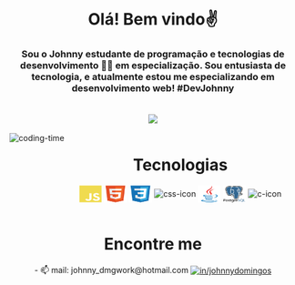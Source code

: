 <h1 align="center">Olá! Bem vindo✌️</h1>
<h3 align="center">Sou o Johnny estudante de programação e tecnologias de desenvolvimento 👨‍💻 em especialização. Sou entusiasta de tecnologia,  e atualmente estou me especializando em desenvolvimento web! #DevJohnny</h3><br>
<div style="display: inline_block">
  <div align="center">
    <img align="center" height="180em" src="https://github-readme-stats.vercel.app/api/top-langs/?username=JohnnyWaysller&layout=compact&langs_count=16&theme=great-gatsby"/>
  </div>
</div>
<div  align="center"> 
  <div style="display: inline_block"><br>
    <img align="left" height="120" alt="coding-time" src="code.gif">
    <h1 align="center">Tecnologias</h1>
    <img align="center" height="30" width="40" alt="js-icon"  src="https://raw.githubusercontent.com/devicons/devicon/master/icons/javascript/javascript-plain.svg">
    <img align="center" height="30" width="40" alt="html-icon" src="https://raw.githubusercontent.com/devicons/devicon/master/icons/html5/html5-original.svg">
    <img align="center" height="30" width="40" alt="css-icon" src="https://raw.githubusercontent.com/devicons/devicon/master/icons/css3/css3-original.svg">
    <img align="center" height="30" width="40" alt="css-icon" src="https://www.vectorlogo.zone/logos/git-scm/git-scm-icon.svg">
    <img align="center" height="30" width="40" alt="css-icon" src="https://raw.githubusercontent.com/devicons/devicon/master/icons/java/java-original.svg">
    <img align="center" height="30" width="40" alt="c-icon" src="https://raw.githubusercontent.com/devicons/devicon/master/icons/postgresql/postgresql-original-wordmark.svg">
    <img align="center" height="32" width="30" alt="c-icon" src="https://user-images.githubusercontent.com/25181517/183890598-19a0ac2d-e88a-4005-a8df-1ee36782fde1.png"/>
   </div>
   <br>
    
  <h1 align="center">Encontre me</h1>
 - 📫 mail: johnny_dmgwork@hotmail.com
<a href="https://www.linkedin.com/in/johnnydomingos/?originalSubdomain=br" target="blank"><img align="center" src="https://raw.githubusercontent.com/rahuldkjain/github-profile-readme-generator/master/src/images/icons/Social/linked-in-alt.svg" alt="in/johnnydomingos" height="30" width="40" /> </a>
</div>
